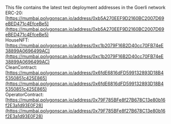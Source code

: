 This file contains the latest test deployment addresses in the Goerli network<br/>ERC-20: [https://mumbai.polygonscan.io/address/0xb5A270EEF9D2160BC2007D69eBED471c4EfceBe5](https://mumbai.polygonscan.io/address/0xb5A270EEF9D2160BC2007D69eBED471c4EfceBe5)<br/>HouseNFT: [https://mumbai.polygonscan.io/address/0xc1b2079F16B2D40cc70FB74eE38899A0696499AC](https://mumbai.polygonscan.io/address/0xc1b2079F16B2D40cc70FB74eE38899A0696499AC)<br/>CleanContract: [https://mumbai.polygonscan.io/address/0x6fdE6816dFD599132893D18B45350851c425E865](https://mumbai.polygonscan.io/address/0x6fdE6816dFD599132893D18B45350851c425E865)<br/>OperatorContract: [https://mumbai.polygonscan.io/address/0x79F785BFe8f27B678C13e80b16f2E3a1d93E0F28](https://mumbai.polygonscan.io/address/0x79F785BFe8f27B678C13e80b16f2E3a1d93E0F28)<br/>